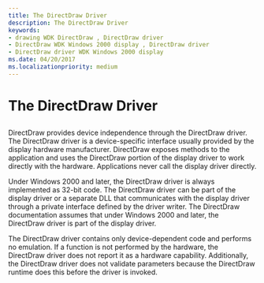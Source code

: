 ```yaml
---
title: The DirectDraw Driver
description: The DirectDraw Driver
keywords:
- drawing WDK DirectDraw , DirectDraw driver
- DirectDraw WDK Windows 2000 display , DirectDraw driver
- DirectDraw driver WDK Windows 2000 display
ms.date: 04/20/2017
ms.localizationpriority: medium
---
```


# The DirectDraw Driver


## <span id="ddk_the_directdraw_driver_gg"></span><span id="DDK_THE_DIRECTDRAW_DRIVER_GG"></span>


DirectDraw provides device independence through the DirectDraw driver. The DirectDraw driver is a device-specific interface usually provided by the display hardware manufacturer. DirectDraw exposes methods to the application and uses the DirectDraw portion of the display driver to work directly with the hardware. Applications never call the display driver directly.

Under Windows 2000 and later, the DirectDraw driver is always implemented as 32-bit code. The DirectDraw driver can be part of the display driver or a separate DLL that communicates with the display driver through a private interface defined by the driver writer. The DirectDraw documentation assumes that under Windows 2000 and later, the DirectDraw driver is part of the display driver.

The DirectDraw driver contains only device-dependent code and performs no emulation. If a function is not performed by the hardware, the DirectDraw driver does not report it as a hardware capability. Additionally, the DirectDraw driver does not validate parameters because the DirectDraw runtime does this before the driver is invoked.

 

 






